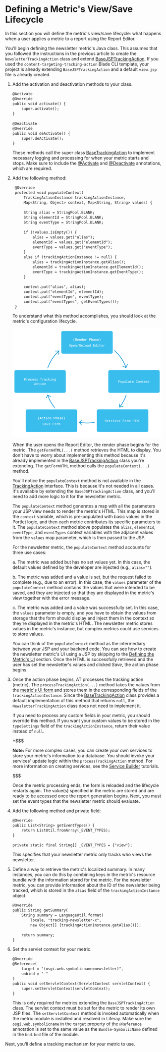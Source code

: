 # Defining a Metric's View/Save Lifecycle [](id=defining-a-metrics-view-save-lifecycle)

In this section you will define the metric's view/save lifecycle: what happens 
when a user applies a metric to a report using the Report Editor.

You'll begin defining the newsletter metric's Java class. This assumes that you 
followed the instructions in the previous article to create the 
`NewsletterTrackingAction` class and extend
[BaseJSPTrackingAction](@app-ref@/content-targeting/3.0.0/javadocs/com/liferay/content/targeting/api/model/BaseJSPTrackingAction.html).
If you used the `content-targeting-tracking-action` Blade CLI template, your
project is already extending `BaseJSPTrackingAction` and a default `view.jsp`
file is already created.

1.  Add the activation and deactivation methods to your class.

        @Activate
        @Override
        public void activate() {
            super.activate();
        }

        @Deactivate
        @Override
        public void deActivate() {
            super.deActivate();
        }

    These methods call the super class
    [BaseTrackingAction](@app-ref@/content-targeting/3.0.0/javadocs/com/liferay/content/targeting/api/model/BaseTrackingAction.html)
    to implement necessary logging and processing for when your metric starts
    and stops. Make sure to include the
    [@Activate](https://osgi.org/javadoc/r6/cmpn/org/osgi/service/component/annotations/Activate.html)
    and
    [@Deactivate](https://osgi.org/javadoc/r6/cmpn/org/osgi/service/component/annotations/Deactivate.html)
    annotations, which are required.

2. Add the following method:

        @Override
        protected void populateContext(
            TrackingActionInstance trackingActionInstance,
            Map<String, Object> context, Map<String, String> values) {

            String alias = StringPool.BLANK;
            String elementId = StringPool.BLANK;
            String eventType = StringPool.BLANK;

            if (!values.isEmpty()) {
                alias = values.get("alias");
                elementId = values.get("elementId");
                eventType = values.get("eventType");
            }
            else if (trackingActionInstance != null) {
                alias = trackingActionInstance.getAlias();
                elementId = trackingActionInstance.getElementId();
                eventType = trackingActionInstance.getEventType();
            }

            context.put("alias", alias);
            context.put("elementId", elementId);
            context.put("eventType", eventType);
            context.put("eventTypes", getEventTypes());
        }

    To understand what this method accomplishes, you should look at the
    metric's configuration lifecycle.

    ![Figure 2: An Audience Targeting metric must be configured by the user and processed before it can become part of a Report.](../../../images-dxp/metric-lifecycle.png)

    When the user opens the Report Editor, the render phase begins for the
    metric. The `getFormHTML(...)` method retrieves the HTML to display. You
    don't have to worry about implementing this method because it's already
    implemented in the
    [BaseJSPTrackingAction](@app-ref@/content-targeting/3.0.0/javadocs/com/liferay/content/targeting/api/model/BaseJSPTrackingAction.html)
    class you're extending. The `getFormHTML` method calls the
    `populateContext(...)` method.

    You'll notice the `populateContext` method is not available in the
    [TrackingAction](@app-ref@/content-targeting/3.0.0/javadocs/com/liferay/content/targeting/api/model/TrackingAction.html)
    interface. This is because it's not needed in all cases.
    It's available by extending the `BaseJSPTrackingAction` class, and you'll
    need to add more logic to it for the newsletter metric.
    
    The `populateContext` method generates a map with all the parameters your JSP view needs to render the metric's HTML. This map is stored in the `context` variable, which is pre-populated with basic values in the Portlet logic, and then each metric contributes its specific parameters to it. The `populateContext` method above populates the `alias`, `elementId`, `eventType`, and `eventTypes` context variables with the adjacent values from the `values` map parameter, which is then passed to the JSP.

    For the newsletter metric, the `populateContext` method accounts for three
    use cases:

    a. The metric was added but has no set values yet. In this case, the default
       values defined by the developer are injected (e.g., `alias=""`).

    b. The metric was added and a value is set, but the request failed to
       complete (e.g., due to an error). In this case, the `values` parameter
       of the `populateContext` method contains the values that were intended
       to be saved, and they are injected so that they are displayed in the
       metric's view together with the error message.

    c. The metric was added and a value was successfully set. In this case, the
       `values` parameter is empty, and you have to obtain the values from
       storage that the form should display and inject them in the context so
       they're displayed in the metric's HTML. The newsletter metric stores
       values in the metric's instance, but complex metrics could use services
       to store values.

    You can think of the `populateContext` method as the intermediary between
    your JSP and your backend code. You can see how to create the newsletter
    metric's UI using a JSP by skipping to the
    [Defining the Metric's UI](/develop/tutorials/-/knowledge_base/7-1/tracking-user-actions-with-audience-targeting#defining-the-metrics-ui)
    section. Once the HTML is successfully retrieved and the user has set the
    newsletter's values and clicked *Save*, the action phase begins. 

3.  Once the action phase begins, AT processes the tracking action (metric). The
    `processTrackingAction(...)` method takes the values from the
    [metric's UI form](/develop/tutorials/-/knowledge_base/7-1/tracking-user-actions-with-audience-targeting#defining-the-metrics-ui)
    and stores them in the corresponding fields of the `trackingActionInstance`.
    Since the
    [BaseTrackingAction](@app-ref@/content-targeting/3.0.0/javadocs/com/liferay/content/targeting/api/model/BaseTrackingAction.html)
    class provides a default implementation of this method that returns `null`,
    the `NewsletterTrackingAction` class does not need to implement it.

    If you need to process any custom fields in your metric, you should override
    this method. If you want your custom values to be stored in the
    `typeSettings` field of the `trackingActionInstance`, return their value
    instead of `null`.

    +$$$

    **Note:** For more complex cases, you can create your own services to store
    your metric's information to a database. You should invoke your services'
    update logic within the `processTrackingAction` method. For more information
    on creating services, see the
    [Service Builder](/develop/tutorials/-/knowledge_base/7-1/business-logic-and-data-access)
    tutorials.

    $$$

    Once the metric processing ends, the form is reloaded and the lifecycle
    restarts again. The value(s) specified in the metric are stored and are
    ready to be accessed once the report generation begins. Next, you must set
    the event types that the newsletter metric should evaluate.

4.  Add the following method and private field:

        @Override
        public List<String> getEventTypes() {
            return ListUtil.fromArray(_EVENT_TYPES);
        }

        private static final String[] _EVENT_TYPES = {"view"};

    This specifies that your newsletter metric only tracks who views the
    newsletter.

5.  Define a way to retrieve the metric's localized summary. In many instances,
    you can do this by combining keys in the metric's resource bundle with
    the information stored for the metric. For the newsletter metric, you can
    provide information about the ID of the newsletter being tracked, which is
    stored in the `alias` field of the `trackingActionInstance` object.

        @Override
        public String getSummary(
            String summary = LanguageUtil.format(
                locale, "tracking-newsletter-x",
                new Object[] {trackingActionInstance.getAlias()});

            return summary;
        }

6.  Set the servlet context for your metric.

        @Override
        @Reference(
            target = "(osgi.web.symbolicname=newsletter)",
            unbind = "-"
        )
        public void setServletContext(ServletContext servletContext) {
            super.setServletContext(servletContext);
        }

    This is only required for metrics extending the `BaseJSPTrackingAction`
    class. The servlet context must be set for the metric to render its own JSP
    files. The `setServletContext` method is invoked automatically when the
    metric module is installed and resolved in Liferay. Make sure the
    `osgi.web.symbolicname` in the `target` property of the `@Reference`
    annotation is set to the same value as the `Bundle-SymbolicName` defined in
    the `bnd.bnd` file of the module.

Next, you'll define a tracking mechanism for your metric to use.
